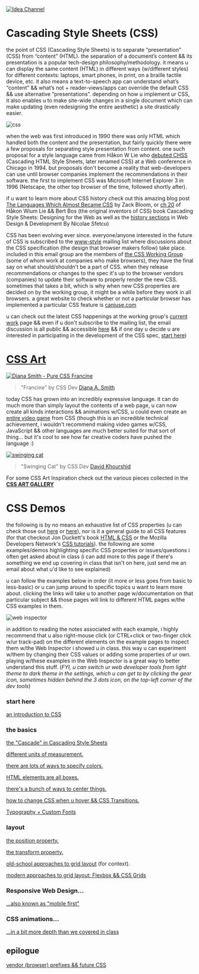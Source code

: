 
[![Idea Channel](images/idea-channel.jpg)](https://www.youtube.com/watch?v=6akcfoJ05Aw)

# Cascading Style Sheets (CSS)

the point of CSS (Cascading Style Sheets) is to separate “presentation” (CSS) from “content” (HTML). the separation of a document’s content && its presentation is a popular tech-design philosophy/methodology. it means u can display the same content (HTML) in different ways (w/different styles) for different contexts: laptops, smart phones, in print, on a braille tactile device, etc. it also means a text-to-speech app can understand what’s “content” && what’s not + reader-views/apps can override the default CSS && use alternative “presentations”. depending on how u implement ur CSS, it also enables u to make site-wide changes in a single document which can make updating (even redesigning the entire aesthetic) a site drastically easier.

![css](images/css-ex.png)

when the web was first introduced in 1990 there was only HTML which handled both the content and the presentation, but fairly quickly there were a few proposals for separating style presentation from content. one such proposal for a style language came from Håkon W Lie who [debuted CHSS](http://www.w3.org/People/howcome/p/cascade.html) (Cascading HTML Style Sheets, later renamed CSS) at a Web conference in Chicago in 1994. but proposals don't become a reality that web-developers can use until browser companies implement the recommendations in their software. the first to implement CSS was Microsoft Internet Explorer 3 in 1996 (Netscape, the other top browser of the time, followed shortly after).

if u want to learn more about CSS history check out this amazing blog post [The Languages Which Almost Became CSS](https://eager.io/blog/the-languages-which-almost-were-css/) by Zack Bloom, or [ch 20](http://www.w3.org/Style/LieBos2e/history/) of Håkon Wium Lie && Bert Bos (the original inventors of CSS) book Cascading Style Sheets: Designing for the Web as well as the [history sections](https://books.google.com/books?id=jAGSAwAAQBAJ&lpg=PA1927&dq=Sfetcu%2C%20Nicolae.%20Web%20Design%20%26%20Development%3A%20Nicolae%20Sfetcu%2C%202014&pg=PT75#v=onepage&q&f=false) in Web Design & Development By Nicolae Sfetcu)

CSS has been evolving ever since. everyone/anyone interested in the future of CSS is subscribed to the [www-style](http://lists.w3.org/Archives/Public/www-style/) mailing list where discussions about the CSS specification (the design that browser makers follow) take place. included in this email group are the members of [the CSS Working Group](http://www.w3.org/Style/CSS/members) (some of whom work at companies who make browsers), they have the final say on what should/shouldn't be a part of CSS. when they release recommendations or changes to the spec it's up to the browser vendors (companies) to update their software to properly render the new CSS. sometimes that takes a bit, which is why when new CSS properties are decided on by the working group, it might be a while before they work in all browsers. a great website to check whether or not a particular browser has implemented a particular CSS feature is [caniuse.com](http://caniuse.com/)

u can check out the latest CSS happenings at the working group's [current work](http://www.w3.org/Style/CSS/current-work) page && even if u don't subscribe to the mailing list, the email discussion is all public && accessible [here](http://lists.w3.org/Archives/Public/www-style/) && if one day u decide u are interested in participating in the development of the CSS spec, [start here](http://www.w3.org/Style/CSS/current-work#contribute))

# [CSS Art](gallery.md)

[![Diana Smith - Pure CSS Francine](images/gallery/smith.png)](https://diana-adrianne.com/purecss-francine/)
 > "Francine" by CSS Dev [Diana A. Smith](https://diana-adrianne.com/)

today CSS has grown into an incredibly expressive language. it can do much more than simply layout the contents of a web page, u can now create all kinds interactions && animations w/CSS, u could even create an [entire video game](https://codepen.io/jcoulterdesign/pen/NOMeEb) from CSS (though this is an incredible technical achievement, i wouldn't recommend making video games w/CSS, JavaScript && other languages are much better suited for that sort of thing... but it's cool to see how far creative coders have pushed the language :)

[![swinging cat](images/gallery/CSS:_Cat_Swinging_on_String.png)](https://codepen.io/davidkpiano/pen/Xempjq)
> "Swinging Cat" by CSS Dev [David Khourshid](https://codepen.io/davidkpiano)

For some CSS Art Inspiration check out the various pieces collected in the [**CSS ART GALLERY**](gallery.md)


# CSS Demos

the following is by no means an exhaustive list of CSS properties (u can check those out [here](https://developer.mozilla.org/en-US/docs/Web/CSS/Reference) or [here](https://css-tricks.com/almanac/)), nor is it a general guide to all CSS features (for that checkout Jon Duckett's book [HTML & CSS](http://www.htmlandcssbook.com/) or the Mozilla Developers Network's [CSS tutorials](https://developer.mozilla.org/en-US/docs/Web/Guide/CSS/Getting_started)). the following are some examples/demos highlighting specific CSS properties or issues/questions i often get asked about in class (i can add more to this page if there's something we end up covering in class that isn't on here, just send me an email about what u'd like to see explained)


u can follow the examples below in order (it more or less goes from basic to less-basic) or u can jump around to specific topics u want to learn more about. clicking the links will take u to another page w/documentation on that particular subject && those pages will link to different HTML pages w/the CSS examples in them.

![web inspector](demos/images/web-inspector.gif)

in addition to reading the notes associated with each example, i highly recommend that u also right-mouse click (or CTRL+click or two-finger click w/ur track-pad) on the different elements on the example pages to inspect them w/the Web Inspector i showed u in class. this way u can experiment w/them by changing their CSS values or adding some properties of ur own. playing w/these examples in the Web Inspector is a great way to better understand this stuff. (*FYI, u can switch ur web developer tools from light theme to dark theme in the settings, which u can get to by clicking the gear icon, sometimes hidden behind the 3 dots icon, on the top-left corner of the dev tools*)

### start here

[an introduction to CSS](basics.md)

### the basics

[the "Cascade" in Cascading Style Sheets](demos/notes/the-cascade.md)

[different units of measurement.](demos/notes/css-units.md)

[there are lots of ways to specify colors.](demos/notes/css-colors.md)

[HTML elements are all boxes.](demos/notes/the-box-model.md)

[there's a bunch of ways to center things.](demos/notes/centering-things.md)

[how to change CSS when u hover && CSS Transitions.](demos/notes/hover-transitions.md)

[Typography + Custom Fonts](demos/notes/typography.md)

### layout

[the position property.](demos/notes/position.md)

[the transform property.](demos/notes/transform.md)

[old-school approaches to grid layout](demos/notes/layout-old.md) (for context).

[modern approaches to grid layout: Flexbox && CSS Grids](demos/notes/layout-modern.md)

### Responsive Web Design...

[...also known as "mobile first"](demos/notes/media-queries.md)

### CSS animations...

[...in a bit more depth than we covered in class](demos/notes/css-animations.md)

## epilogue

[vendor (browser) prefixes && future CSS](demos/notes/vendor-prefixes.md)
